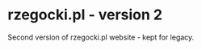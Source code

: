 rzegocki.pl - version 2
=======================

Second version of rzegocki.pl website - kept for legacy.
